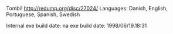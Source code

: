 Tombi!
http://redump.org/disc/27024/
Languages: Danish, English, Portuguese, Spanish, Swedish

Internal exe build date: na
exe build date: 1998/06/19.18:31
